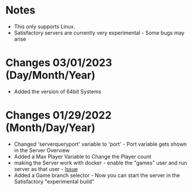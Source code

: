 # Notes
- This only supports Linux.
- Satisfactory servers are currently very experimental - Some bugs may arise
# Changes 03/01/2023 (Day/Month/Year)
- Added the version of 64bit Systems
# Changes 01/29/2022 (Month/Day/Year)
- Changed 'serverqueryport' variable to 'port' - Port variable gets shown in the Server Overview
- Added a Max Player Variable to Change the Player count
- making the Server work with docker - enable the "games" user and run server as that user - [Issue](https://github.com/PufferPanel/templates/pull/109#issuecomment-954647443)
- Added a Game branch selector - Now you can start the server in the Satisfactory "experimental build"
